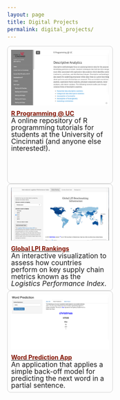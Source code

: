 ```yaml
---
layout: page
title: Digital Projects
permalink: digital_projects/
---
```


<STYLE TYPE="text/css"> 
<!-- 
.nomargin {
  margin-top: 0px;
  margin-bottom: 0px;
  padding: 0px;
}

.headmargin {
  margin-top: 10px;
  margin-bottom: 0px;
  padding: 0px;
}


--> 
</STYLE>



<div style="width: 100%;">

<div style="float: left; width: 45%; margin-right: 1em; border: thin solid lightgray; border-radius: 8px; padding: 8px; height: 300px;">

<a href="http://uc-r.github.io/">
  <img src="/public/images/projects/uc-r_project.png" style="display: block; margin: auto;" />
</a>

<h4 class="headmargin">
  <a href="http://uc-r.github.io/">
    <font color="#821122;">R Programming @ UC</font></a>
</h4>

<p class="nomargin" style="line-height:1.0">
  <font size="3">
    A online repository of R programming tutorials for students at the University of Cincinnati (and anyone else interested!).
  </font>
</p>

</div>

 
<div style="float: left; width: 45%; margin-right: 1em; border: thin solid lightgray; border-radius: 8px; padding: 8px;">

<a href="https://bradleyboehmke.shinyapps.io/LPI_Rankings/">
<img src="/public/images/projects/lpi-rankings.png" style="display: block; margin: auto;" />
</a>

<h4 class="headmargin">
  <a href="https://bradleyboehmke.shinyapps.io/LPI_Rankings/">
    <font color="#821122;">Global LPI Rankings</font></a></h4>

<p class="nomargin" style="line-height:1.0">
  <font size="3">
    An interactive visualization to assess how countries perform on key supply chain metrics known as the <em>Logistics Performance Index</em>.
  </font>
</p>
 
</div>

<div style="float: left; width: 45%; margin-right: 1em; border: thin solid lightgray; border-radius: 8px; padding: 8px;">

<a href="https://bradleyboehmke.shinyapps.io/word_prediction_app/">
<img src="/public/images/projects/word_prediction.png" style="display: block; margin: auto;" />
</a>

<h4 class="headmargin">
  <a href="https://bradleyboehmke.shinyapps.io/word_prediction_app/">
    <font color="#821122;">Word Prediction App</font></a></h4>

<p class="nomargin" style="line-height:1.0">
  <font size="3">
    An application that applies a simple back-off model for predicting the next word in a partial sentence.
  </font>
</p>
 
</div>
